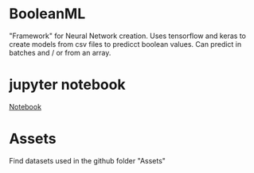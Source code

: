 # BooleanML
"Framework" for Neural Network creation. Uses tensorflow and keras to create models from csv files to predicct boolean values. Can predict in batches and / or from an array.

# jupyter notebook
[Notebook](https://colab.research.google.com/drive/1lFzAbOw6OzgRXSwdk1J8qHN-xXPFKV4m?usp=sharing)

# Assets
Find datasets used in the github folder "Assets"
